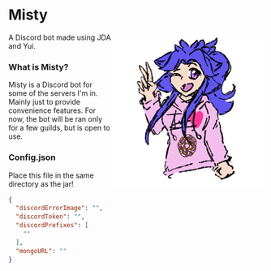 # Misty
<img align="right" src="./Misty.png">
A Discord bot made using JDA and Yui.

### What is Misty?

Misty is a Discord bot for some of the servers I'm in. Mainly just to provide convenience features. For now, the bot will be ran only for a few guilds, but is open to use.

### Config.json
Place this file in the same directory as the jar!
```json
{
  "discordErrorImage": "",
  "discordToken": "",
  "discordPrefixes": [
    ""
  ],
  "mongoURL": ""
}
```